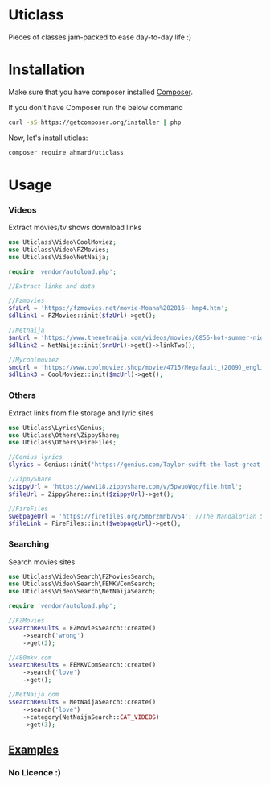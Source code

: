# Uticlass
Pieces of classes jam-packed to ease day-to-day life :)


# Installation

Make sure that you have composer installed
[Composer](http://getcomposer.org).

If you don't have Composer run the below command
```bash
curl -sS https://getcomposer.org/installer | php
```

Now, let's install uticlas:

```bash
composer require ahmard/uticlass
```

# Usage

### Videos
Extract movies/tv shows download links
```php
use Uticlass\Video\CoolMoviez;
use Uticlass\Video\FZMovies;
use Uticlass\Video\NetNaija;

require 'vendor/autoload.php';

//Extract links and data

//Fzmovies
$fzUrl = 'https://fzmovies.net/movie-Moana%202016--hmp4.htm';
$dlLink1 = FZMovies::init($fzUrl)->get();

//Netnaija
$nnUrl = 'https://www.thenetnaija.com/videos/movies/6856-hot-summer-nights-2017';
$dlLink2 = NetNaija::init($nnUrl)->get()->linkTwo();

//Mycoolmoviez
$mcUrl = 'https://www.coolmoviez.shop/movie/4715/Megafault_(2009)_english_movie.html';
$dlLink3 = CoolMoviez::init($mcUrl)->get();
```

### Others
Extract links from file storage and lyric sites
```php
use Uticlass\Lyrics\Genius;
use Uticlass\Others\ZippyShare;
use Uticlass\Others\FireFiles;

//Genius lyrics
$lyrics = Genius::init('https://genius.com/Taylor-swift-the-last-great-american-dynasty-lyrics')->get();

//ZippyShare
$zippyUrl = 'https://www118.zippyshare.com/v/5pwuoWgg/file.html';
$fileUrl = ZippyShare::init($zippyUrl)->get();

//FireFiles
$webpageUrl = 'https://firefiles.org/5m6rzmnb7v54'; //The Mandalorian S01E06
$fileLink = FireFiles::init($webpageUrl)->get();
```

### Searching
Search movies sites
```php
use Uticlass\Video\Search\FZMoviesSearch;
use Uticlass\Video\Search\FEMKVComSearch;
use Uticlass\Video\Search\NetNaijaSearch;

require 'vendor/autoload.php';

//FZMovies
$searchResults = FZMoviesSearch::create()
    ->search('wrong')
    ->get(2);

//480mkv.com
$searchResults = FEMKVComSearch::create()
    ->search('love')
    ->get();

//NetNaija.com
$searchResults = NetNaijaSearch::create()
    ->search('love')
    ->category(NetNaijaSearch::CAT_VIDEOS)
    ->get(3);
```
## [Examples](examples)

### No Licence :)